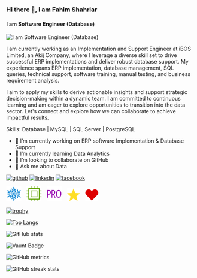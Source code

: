 ### Hi there 👋, i am Fahim Shahriar
#### I am Software Engineer (Database)
![I am Software Engineer (Database)](https://media.licdn.com/dms/image/v2/D5616AQH0bWQuQ5zl2A/profile-displaybackgroundimage-shrink_350_1400/profile-displaybackgroundimage-shrink_350_1400/0/1716446752665?e=1732752000&v=beta&t=VSaOi6ZyomTjiU-q27XnDU3n9gNVjRQ28Xk0IVOVnlg)

I am currently working as an Implementation and Support Engineer at iBOS Limited, an Akij Company, where I leverage a diverse skill set to drive successful ERP implementations and deliver robust database support. My experience spans ERP implementation, database management, SQL queries, technical support, software training, manual testing, and business requirement analysis.

I aim to apply my skills to derive actionable insights and support strategic decision-making within a dynamic team. I am committed to continuous learning and am eager to explore opportunities to transition into the data sector. Let's connect and explore how we can collaborate to achieve impactful results.

Skills: Database | MySQL | SQL Server | PostgreSQL

- 🔭 I’m currently working on ERP software Implementation & Database Support 
- 🌱 I’m currently learning Data Analytics 
- 👯 I’m looking to collaborate on GitHub 
- 💬 Ask me about Data 


[<img src='https://cdn.jsdelivr.net/npm/simple-icons@3.0.1/icons/github.svg' alt='github' height='40'>](https://github.com/FahimS)  [<img src='https://cdn.jsdelivr.net/npm/simple-icons@3.0.1/icons/linkedin.svg' alt='linkedin' height='40'>](https://www.linkedin.com/in/fahim-s/)  [<img src='https://cdn.jsdelivr.net/npm/simple-icons@3.0.1/icons/facebook.svg' alt='facebook' height='40'>](https://www.facebook.com/https://www.facebook.com/fs.setu/)  

<a href='https://archiveprogram.github.com/'><img src='https://raw.githubusercontent.com/acervenky/animated-github-badges/master/assets/acbadge.gif' width='40' height='40'></a> <a href='https://docs.github.com/en/developers'><img src='https://raw.githubusercontent.com/acervenky/animated-github-badges/master/assets/devbadge.gif' width='40' height='40'></a> <a href='https://github.com/pricing'><img src='https://raw.githubusercontent.com/acervenky/animated-github-badges/master/assets/pro.gif' width='40' height='40'></a> <a href='https://stars.github.com/'><img src='https://raw.githubusercontent.com/acervenky/animated-github-badges/master/assets/starbadge.gif' width='35' height='35'></a> <a href='https://docs.github.com/en/github/supporting-the-open-source-community-with-github-sponsors'><img src='https://raw.githubusercontent.com/acervenky/animated-github-badges/master/assets/sponsorbadge.gif' width='35' height='35'></a> 

[![trophy](https://github-profile-trophy.vercel.app/?username=FahimS)](https://github.com/ryo-ma/github-profile-trophy)

[![Top Langs](https://github-readme-stats.vercel.app/api/top-langs/?username=FahimS)](https://github.com/anuraghazra/github-readme-stats)

![GitHub stats](https://github-readme-stats.vercel.app/api?username=FahimS&show_icons=true&count_private=true)  

![Vaunt Badge](https://api.vaunt.dev/v1/github/entities/FahimS/contributions?format=svg&private=true)  

![GitHub metrics](https://metrics.lecoq.io/FahimS)  

![GitHub streak stats](https://streak-stats.demolab.com/?user=FahimS)  

